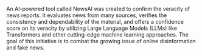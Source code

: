 An AI-powered tool called NewsAI was created to confirm the veracity of news reports.  It evaluates news from many sources, verifies the consistency and dependability of the material, and offers a confidence score on its veracity by utilizing Large Language Models (LLMs) like Transformers and other cutting-edge machine learning approaches.  The goal of this initiative is to combat the growing issue of online disinformation and fake news.

